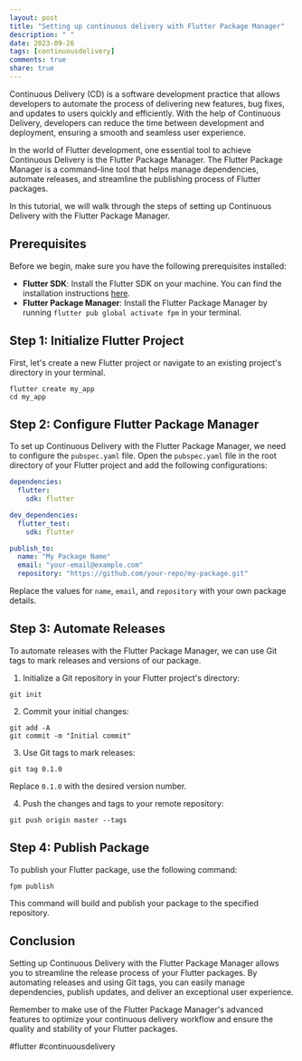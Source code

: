 ```yaml
---
layout: post
title: "Setting up continuous delivery with Flutter Package Manager"
description: " "
date: 2023-09-26
tags: [continuousdelivery]
comments: true
share: true
---
```


Continuous Delivery (CD) is a software development practice that allows developers to automate the process of delivering new features, bug fixes, and updates to users quickly and efficiently. With the help of Continuous Delivery, developers can reduce the time between development and deployment, ensuring a smooth and seamless user experience.

In the world of Flutter development, one essential tool to achieve Continuous Delivery is the Flutter Package Manager. The Flutter Package Manager is a command-line tool that helps manage dependencies, automate releases, and streamline the publishing process of Flutter packages.

In this tutorial, we will walk through the steps of setting up Continuous Delivery with the Flutter Package Manager.

## Prerequisites

Before we begin, make sure you have the following prerequisites installed:

- **Flutter SDK**: Install the Flutter SDK on your machine. You can find the installation instructions [here](https://flutter.dev/docs/get-started/install).
- **Flutter Package Manager**: Install the Flutter Package Manager by running `flutter pub global activate fpm` in your terminal.

## Step 1: Initialize Flutter Project

First, let's create a new Flutter project or navigate to an existing project's directory in your terminal.

```
flutter create my_app
cd my_app
```

## Step 2: Configure Flutter Package Manager

To set up Continuous Delivery with the Flutter Package Manager, we need to configure the `pubspec.yaml` file. Open the `pubspec.yaml` file in the root directory of your Flutter project and add the following configurations:

```yaml
dependencies:
  flutter:
    sdk: flutter

dev_dependencies:
  flutter_test:
    sdk: flutter

publish_to:
  name: "My Package Name"
  email: "your-email@example.com"
  repository: "https://github.com/your-repo/my-package.git"
```

Replace the values for `name`, `email`, and `repository` with your own package details.

## Step 3: Automate Releases

To automate releases with the Flutter Package Manager, we can use Git tags to mark releases and versions of our package.

1. Initialize a Git repository in your Flutter project's directory:

```
git init
```

2. Commit your initial changes:

```
git add -A
git commit -m "Initial commit"
```

3. Use Git tags to mark releases:

```
git tag 0.1.0
```

Replace `0.1.0` with the desired version number.

4. Push the changes and tags to your remote repository:

```
git push origin master --tags
```

## Step 4: Publish Package

To publish your Flutter package, use the following command:

```
fpm publish
```

This command will build and publish your package to the specified repository.

## Conclusion

Setting up Continuous Delivery with the Flutter Package Manager allows you to streamline the release process of your Flutter packages. By automating releases and using Git tags, you can easily manage dependencies, publish updates, and deliver an exceptional user experience.

Remember to make use of the Flutter Package Manager's advanced features to optimize your continuous delivery workflow and ensure the quality and stability of your Flutter packages.

#flutter #continuousdelivery